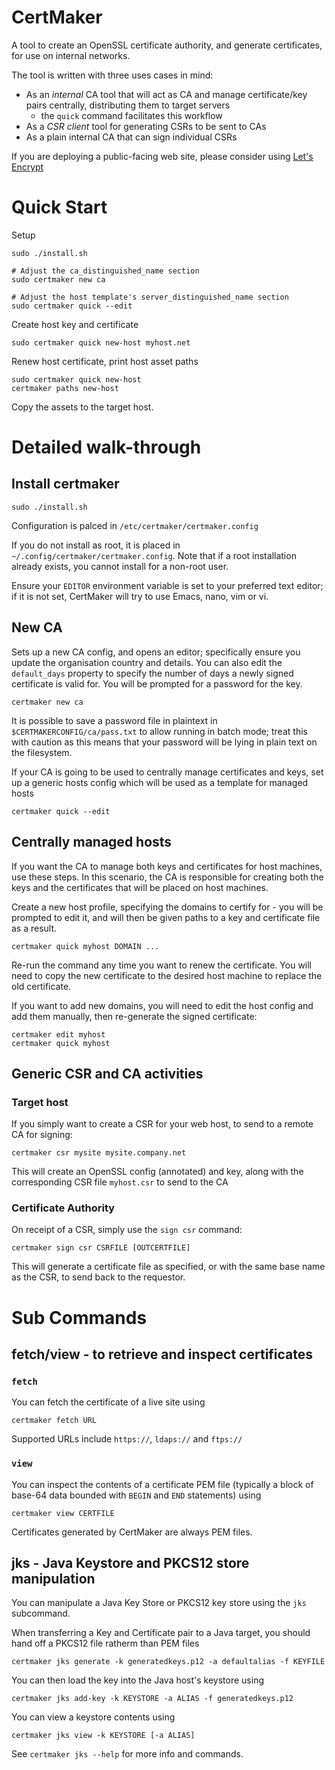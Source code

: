 CertMaker
===========

A tool to create an OpenSSL certificate authority, and generate certificates, for use on internal networks.

The tool is written with three uses cases in mind:

* As an *internal* CA tool that will act as CA and manage certificate/key pairs centrally, distributing them to target servers
    * the `quick` command facilitates this workflow
* As a *CSR client* tool for generating CSRs to be sent to CAs
* As a plain internal CA that can sign individual CSRs

If you are deploying a public-facing web site, please consider using [Let's Encrypt](https://letsencrypt.org)


Quick Start
===========

Setup

    sudo ./install.sh

    # Adjust the ca_distinguished_name section
    sudo certmaker new ca

    # Adjust the host template's server_distinguished_name section
    sudo certmaker quick --edit

Create host key and certificate

    sudo certmaker quick new-host myhost.net

Renew host certificate, print host asset paths

    sudo certmaker quick new-host
    certmaker paths new-host

Copy the assets to the target host.


Detailed walk-through
=====================


Install certmaker
-----------------

    sudo ./install.sh

Configuration is palced in `/etc/certmaker/certmaker.config`

If you do not install as root, it is placed in `~/.config/certmaker/certmaker.config`. Note that if a root installation already exists, you cannot install for a non-root user.

Ensure your `EDITOR` environment variable is set to your preferred text editor; if it is not set, CertMaker will try to use Emacs, nano, vim or vi.

New CA
---------

Sets up a new CA config, and opens an editor; specifically ensure you update the organisation country and details. You can also edit the `default_days` property to specify the number of days a newly signed certificate is valid for. You will be prompted for a password for the key.

    certmaker new ca

It is possible to save a password file in plaintext in `$CERTMAKERCONFIG/ca/pass.txt` to allow running in batch mode; treat this with caution as this means that your password will be lying in plain text on the filesystem.

If your CA is going to be used to centrally manage certificates and keys, set up a generic hosts config which will be used as a template for managed hosts

    certmaker quick --edit


Centrally managed hosts
-----------------------

If you want the CA to manage both keys and certificates for host machines, use these steps. In this scenario, the CA is responsible for creating both the keys and the certificates that will be placed on host machines.

Create a new host profile, specifying the domains to certify for - you will be prompted to edit it, and will then be given paths to a key and certificate file as a result.

    certmaker quick myhost DOMAIN ...

Re-run the command any time you want to renew the certificate. You will need to copy the new certificate to the desired host machine to replace the old certificate.

If you want to add new domains, you will need to edit the host config and add them manually, then re-generate the signed certificate:

    certmaker edit myhost
    certmaker quick myhost

Generic CSR and CA activities
-----------------------------

###    Target host

If you simply want to create a CSR for your web host, to send to a remote CA for signing:

	certmaker csr mysite mysite.company.net

This will create an OpenSSL config (annotated) and key, along with the corresponding CSR file `myhost.csr` to send to the CA


###    Certificate Authority

On receipt of a CSR, simply use the `sign csr` command:

    certmaker sign csr CSRFILE [OUTCERTFILE]

This will generate a certificate file as specified, or with the same base name as the CSR, to send back to the requestor.



Sub Commands
============


fetch/view - to retrieve and inspect certificates
-------------------------------------------------

###    `fetch`

You can fetch the certificate of a live site using

    certmaker fetch URL

Supported URLs include `https://`, `ldaps://` and `ftps://`

###    `view`

You can inspect the contents of a certificate PEM file (typically a block of base-64 data bounded with `BEGIN` and `END` statements) using

    certmaker view CERTFILE

Certificates generated by CertMaker are always PEM files.



jks - Java Keystore and PKCS12 store manipulation
-------------------------------------------------

You can manipulate a Java Key Store or PKCS12 key store using the `jks` subcommand.


When transferring a Key and Certificate pair to a Java target, you should hand off a PKCS12 file ratherm than PEM files

    certmaker jks generate -k generatedkeys.p12 -a defaultalias -f KEYFILE


You can then load the key into the Java host's keystore using

    certmaker jks add-key -k KEYSTORE -a ALIAS -f generatedkeys.p12


You can view a keystore contents using

    certmaker jks view -k KEYSTORE [-a ALIAS]

See `certmaker jks --help` for more info and commands.
